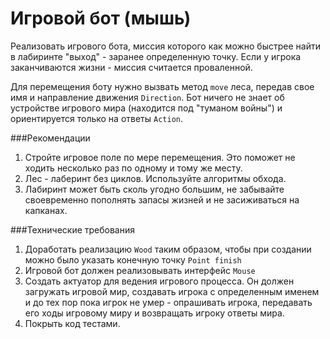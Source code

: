 Игровой бот (мышь)
=====
Реализовать игрового бота, миссия которого как можно быстрее найти в лабиринте "выход" - заранее определенную точку.
Если у игрока заканчиваются жизни - миссия считается проваленной.

Для перемещения боту нужно вызвать метод ```move``` леса, передав свое имя и направление движения ```Direction```.
Бот ничего не знает об устройстве игрового мира (находится под "туманом войны") и ориентируется только на ответы ```Action```.

###Рекомендации
1. Стройте игровое поле по мере перемещения. Это поможет не ходить несколько раз по одному и тому же месту.
2. Лес - лаберинт без циклов. Используйте алгоритмы обхода.
3. Лабиринт может быть сколь угодно большим, не забывайте своевременно пополнять запасы жизней и не засиживаться на капканах.

###Технические требования
1. Доработать реализацию ```Wood``` таким образом, чтобы при создании можно было указать конечную точку ```Point finish```
2. Игровой бот должен реализовывать интерфейс ```Mouse```
3. Создать актуатор для ведения игрового процесса. Он должен загружать игровой мир, создавать игрока с определенным именем и
до тех пор пока игрок не умер - опрашивать игрока, передавать его ходы игровому миру и возвращать игроку ответы мира.
4. Покрыть код тестами.

